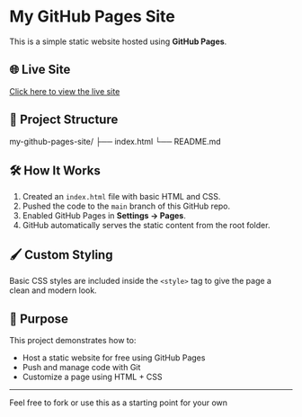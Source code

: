 # My GitHub Pages Site

This is a simple static website hosted using **GitHub Pages**.

## 🌐 Live Site

[Click here to view the live site](https://korinelu.github.io/my-github-pages-site/)

## 📁 Project Structure

my-github-pages-site/ ├── index.html └── README.md

## 🛠️ How It Works

1. Created an `index.html` file with basic HTML and CSS.
2. Pushed the code to the `main` branch of this GitHub repo.
3. Enabled GitHub Pages in **Settings → Pages**.
4. GitHub automatically serves the static content from the root folder.

## 🖌️ Custom Styling

Basic CSS styles are included inside the `<style>` tag to give the page a clean and modern look.

## 🎯 Purpose

This project demonstrates how to:
- Host a static website for free using GitHub Pages
- Push and manage code with Git
- Customize a page using HTML + CSS

---

Feel free to fork or use this as a starting point for your own
